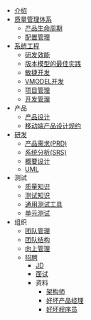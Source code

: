 * [介绍](README.md)
* [质量管理体系](qms/SUMMARY.md)
  * [产品生命周期](qms/plm.md)
  * [配置管理](qms/cm/SUMMARY.md)
* [系统工程](dev/SUMMARY.md)
  * [研发效能](dev/efficiency.md)
  * [版本模型的最佳实践](dev/model.md)
  * [敏捷开发](dev/agile.md)
  * [VMODEL开发](dev/vmodel.md)
  * [项目管理](dev/project.md)
  * [开发管理](dev/mgr.md)
* 产品
  * [产品设计](dev/product/design.md)
  * [移动端产品设计规约](dev/product/mobile_spec.md)
* [研发](dev/design/SUMMARY.md)
  * [产品需求(PRD)](dev/design/req.md)
  * [系统分析(SRS)](dev/design/sa.md)
  * [概要设计](dev/design/sbd.md)
  * [UML](dev/design/uml.md)
* 测试
  * [质量知识](dev/test/quality.md)
  * [测试知识](dev/test/SUMMARY.md)
  * [通用测试工具](dev/test/tool.md)
  * [单元测试](dev/test/ut.md)
* 组织
  * [团队管理](mgr/team.md)
  * [团队结构](mgr/teamstruct.md)
  * [向上管理](mgr/upward.md)
  * [招聘](hire/SUMMARY.md)
    * [JD](hire/jd.md)
    * [面试](hire/interview.md)
    * 资料
      * [架构师](hire/material/architect.md)
      * [好坏产品经理](hire/material/pm.md)
      * [好坏程序员](hire/material/se.md)
